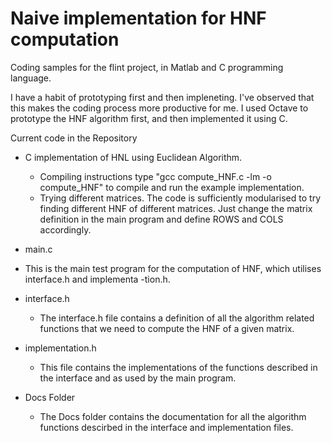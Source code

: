 Naive implementation for HNF computation
=========================================

Coding samples for the flint project, in Matlab and C programming language.

I have a habit of prototyping first and then impleneting. I've observed that 
this makes the coding process more productive for me.
I used Octave to prototype the HNF algorithm first, and then implemented it 
using C.

Current code in the Repository

* C implementation of HNL using Euclidean Algorithm.
  - Compiling instructions
      type "gcc compute_HNF.c -lm -o compute_HNF" to compile and run the example implementation.
  - Trying different matrices.
      The code is sufficiently modularised to try finding different HNF of different matrices.
      Just change the matrix definition in the main program and define ROWS and COLS accordingly.

* main.c
 - This is the main test program for the computation of HNF, which utilises interface.h and implementa
   -tion.h.

* interface.h
  - The interface.h file contains a definition of all the algorithm related functions that we need to
    compute the HNF of a given matrix.

* implementation.h
  - This file contains the implementations of the functions described in the interface and as used by 
    the main program.

* Docs Folder
  - The Docs folder contains the documentation for all the algorithm functions descirbed in the interface
    and implementation files.


